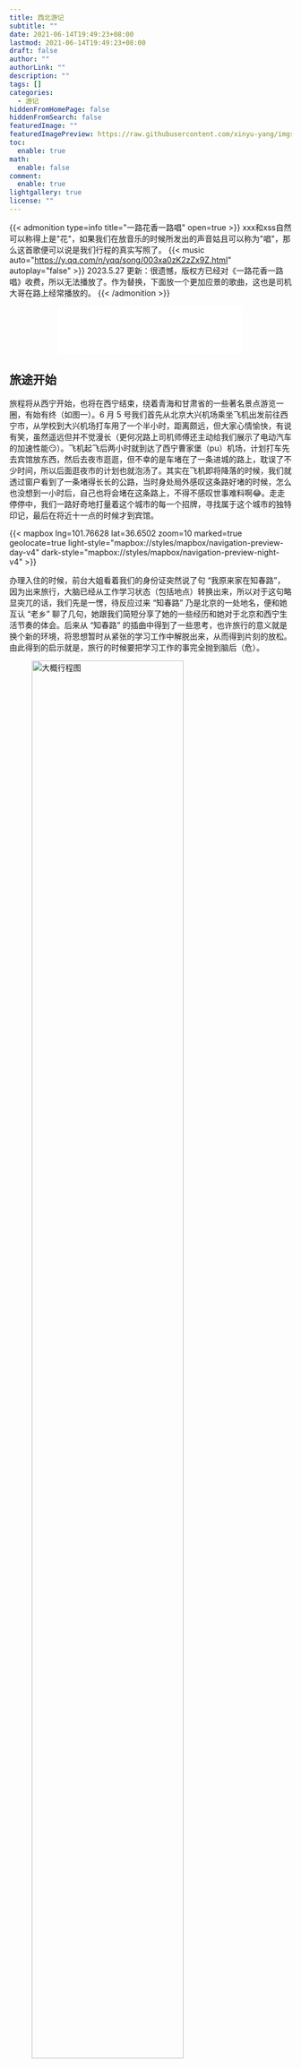 ```yaml
---
title: 西北游记
subtitle: ""
date: 2021-06-14T19:49:23+08:00
lastmod: 2021-06-14T19:49:23+08:00
draft: false
author: ""
authorLink: ""
description: ""
tags: []
categories:
  - 游记
hiddenFromHomePage: false
hiddenFromSearch: false
featuredImage: ""
featuredImagePreview: https://raw.githubusercontent.com/xinyu-yang/imgs/refs/heads/master/2024/sLWuxE5jFoNw97P.jpg
toc:
  enable: true
math:
  enable: false
comment:
  enable: true
lightgallery: true
license: ""
---
```


<!--more-->

{{< admonition type=info title="一路花香一路唱" open=true >}}
xxx和xss自然可以称得上是"花"，如果我们在放音乐的时候所发出的声音姑且可以称为"唱"，那么这首歌便可以说是我们行程的真实写照了。
{{< music auto="https://y.qq.com/n/yqq/song/003xa0zK2zZx9Z.html" autoplay="false" >}}
2023.5.27 更新：很遗憾，版权方已经对《一路花香一路唱》收费，所以无法播放了。作为替换，下面放一个更加应景的歌曲，这也是司机大哥在路上经常播放的。
{{< /admonition >}}

<!--{{< music auto="https://music.163.com/#/song?id=77098" autoplay="false" >}}-->

<div align="center">
<iframe frameborder="no" border="0" marginwidth="0" marginheight="0" width=330 height=86 src="//music.163.com/outchain/player?type=2&id=77098&auto=1&height=66"></iframe>
</div>

## 旅途开始
旅程将从西宁开始，也将在西宁结束，绕着青海和甘肃省的一些著名景点游览一圈，有始有终（如图一）。6 月 5 号我们首先从北京大兴机场乘坐飞机出发前往西宁市，从学校到大兴机场打车用了一个半小时，距离颇远，但大家心情愉快，有说有笑，虽然遥远但并不觉漫长（更何况路上司机师傅还主动给我们展示了电动汽车的加速性能:smirk:）。飞机起飞后两小时就到达了西宁曹家堡（pu）机场，计划打车先去宾馆放东西，然后去夜市逛逛，但不幸的是车堵在了一条进城的路上，耽误了不少时间，所以后面逛夜市的计划也就泡汤了。其实在飞机即将降落的时候，我们就透过窗户看到了一条堵得长长的公路，当时身处局外感叹这条路好堵的时候，怎么也没想到一小时后，自己也将会堵在这条路上，不得不感叹世事难料啊:joy:。走走停停中，我们一路好奇地打量着这个城市的每一个招牌，寻找属于这个城市的独特印记，最后在将近十一点的时候才到宾馆。

{{< mapbox lng=101.76628 lat=36.6502 zoom=10 marked=true geolocate=true light-style="mapbox://styles/mapbox/navigation-preview-day-v4" dark-style="mapbox://styles/mapbox/navigation-preview-night-v4" >}}


办理入住的时候，前台大姐看着我们的身份证突然说了句 “我原来家在知春路”，因为出来旅行，大脑已经从工作学习状态（包括地点）转换出来，所以对于这句略显突兀的话，我们先是一愣，待反应过来 “知春路” 乃是北京的一处地名，便和她互认 “老乡” 聊了几句，她跟我们简短分享了她的一些经历和她对于北京和西宁生活节奏的体会。后来从 “知春路” 的插曲中得到了一些思考，也许旅行的意义就是换个新的环境，将思想暂时从紧张的学习工作中解脱出来，从而得到片刻的放松。由此得到的启示就是，旅行的时候要把学习工作的事完全抛到脑后（危）。

<figure><img src="https://raw.githubusercontent.com/xinyu-yang/imgs/refs/heads/master/2024/4Qq1dpEiKFUuwTv.png" alt="大概行程图" width="80%" height="80%" /><figcaption><h4>图一：旅行行程图（图片来源于网络）</h4></figcaption> </figure>

## 祁连草原，张掖丹霞
本来应该满怀期待早起出发，不巧的是昨天我刚下飞机就看到了 ?? 邮件的回复，并且老师希望能够视频交流一下，时间定为第二天早上 9:30，按照计划我们此时应该已经在路上了。这突然的变故使我措手不及，因此我把这件事跟同伴说了一下，他们纷纷肯定了这件事的重要性，并愿意更改计划，这件事使我颇为感动（希望他们能够看到:wink:）。经过商议，最终决定等我在宾馆开完会再出发。结果，后来的事实表明我们太低估这次会议的时长，原本以为一个小时结束的视频共持续了两个多小时，同伴们就在宾馆打了一上午牌（后来知道叫 uno）。会议完之后，出于对同伴的愧疚，我提议请大家吃饭，好的那种。

同伴告诉我由于天气原因，成哥决定将游览路线从顺时针改成逆时针（如图一）。我们匆匆收拾行李下楼，至此第一次见到了成哥。由于原本上午计划的行程被耽误了，所以下午只能拼命赶路，只为能够在天黑之前到达张掖的七彩丹霞景区（因为不是油菜花开花的季节，所以门源花海还不存在）。前两个小时一直在走盘山公路，我小时候就比较容易晕车，虽说长大后好了很多，但是对于这种拐弯抹角的山路还是毫无招架之力。每拐一个弯就像是用棍子在胃里搅拌一下，没过多久我的胃里就翻江倒海，但好在这种路况并没有持续太久，在差不多到达祁连大草原的时候就结束了。在这期间差不多两点的时候，我们在路边的一个面馆匆匆吃了顿中午饭。当时地处高原，且天空下着小雨，又冷又饿又难受的我感到非常虚弱，就让同伴帮我随便点了碗炸酱面，幸运的是这个面吃着还不错。

<figure><img src="https://raw.githubusercontent.com/xinyu-yang/imgs/refs/heads/master/2024/HGL174lZK6QW95U.jpg" alt="雪山" width="80%" height="80%" /><figcaption><h4>图二：雪山</h4></figcaption> </figure>

匆匆吃完饭后，我们再次出发，后面的行程中，道路稍微平缓了一些，雨也渐渐转停。透过车窗可以看到路边山坡上的牛羊和远处的雪山，虽然当时刚下过雨的天空灰暗，几乎与远处灰白的雪山融为一体，但是我们还是被眼前这高冷神秘且纯净的雪山所震撼，在崎岖的山路上快速穿行的汽车里，我们透过车窗按下快门，尽可能记录下这些迷人的风景。此时晕车所带来的痛苦早已消失，看着眼前壮观的景色，沉浸其中，颇有一种绝处逢生之感。
在此期间，我们经过了祁连大草原，汽车从公路上飞驰而过，近处是翠绿葱郁的草原，远处是连绵不断的祁连山脉。看到这些景色，不禁遐想，当年年仅 19 岁的霍去病也许就是在这个山谷与匈奴骑兵短兵相接，将河西走廊纳入汉王朝的版图，为后来的丝绸之路扫清障碍。这段历史给了我无穷的想象空间，让人心驰神往。

<figure><img src="https://raw.githubusercontent.com/xinyu-yang/imgs/refs/heads/master/2024/wQNElsghOFmv4BZ.jpg" alt="七彩丹霞" width="80%" height="80%" /><figcaption><h4>图三：张掖七彩丹霞</h4></figcaption> </figure>

将近傍晚的时候我们到达了张掖市七彩镇，著名的七彩丹霞景区就在这里。刚进景区就出现了一个小插曲，xss的手机落在了厕所，还好等赶忙回去寻找的时候碰到了一个捡到手机的好心人，总算是有惊无险。同样是天气原因，七彩丹霞虽然仍是鲜艳瑰丽，但是少了阳光的加持，因此也就失去了震撼人心的力量。虽然没能看到阳光下的霞光万丈，心里不免有些遗憾，但大自然的鬼斧神工还是让人流连忘返。

晚饭的时候吃了一个比较有特色的菜，食材是鸡肉和类似于小花卷一样的面食，具体菜名忘了，可能叫鸡肉炖 xx 之类的吧，鸡肉本身普普通通，但是那个面食还是挺不错的，就连担心吃不惯面食的 xss 都颇为满意。还有一个菜叫沙葱炒鸡蛋，其品相和味道都和韭菜炒鸡蛋差不多，据说沙葱是当地的一个特色野菜，感觉就是粗细如粉条的迷你版大葱。一件有趣的事就发生在这道沙葱炒鸡蛋上，准确地说是发生在盛菜的盘子上。xyy 吃这道菜的时候够不着，xss 就试图挪动这个盘子，结果用手轻轻一拉，盘子就从中间分开了，我们被这个突如其来的重大事故惊的目瞪口呆，待稍稍回过神来，就开始讨论这个奇迹发生的原因，主要进行了如下猜测：
1. xss 在扯盘子的时候使用内力震碎了盘子。
2. 盘子盛上热菜以后，由于热胀冷缩或者量子力学等物理原因断开了。
3. 服务员放盘子的时候力气稍大，再加上盘子本身质量的问题，所以就碎了。

我本人比较赞同第三种可能，考虑到我们所处的真实世界与武侠世界有较大区别，首先排除第一条，其次我们猜想如果盘子自己裂开应该会发出声音，而且我也想不出合理的物理解释，所以暂且把第二条也排除，最后就只剩下第三条。


## 嘉峪关城一瞥，敦煌沙丘四顾
早起赶路，匆匆赶了半天，终于到达了酒泉市，我们在途中某川菜馆吃了顿午饭，吃饭之余，我们还关注了一下上午刚结束的高考语文作文题目，并就此引出了一段对高考语文的讨论，主题无非还是对高考刻板套路的嘲讽，以此体现自己作为曾经亲历者的优越感，就像一个久经沙场的老兵谈论自己参加过的某个战役。最后的讨论在 xxx 带我们温习 “我家门口有两棵树，一棵是枣树，另一棵还是枣树” 的阅读理解中结束，按照这句话的格式，我们还临摹了一句我们的真实情况写照—— “我们今天有两个计划，上午赶路，下午还是赶路”。

事情果然如计划进行，继续赶路，下午到了不远处的嘉峪关，但是成哥说里面没什么好看的，且门票价格不菲，不建议进去看。于是我们采纳了成哥的建议，在景区门口处与身后刻着”天下第一雄关——嘉峪关“的大石头合了几张影，然后跑到了景区侧面远远地眺望了一下关城就离开了，据说里面那三个城楼一样的建筑完全是后来修建的。我们在三四点左右到达瓜州，并在一个十字路口旁的一排卖瓜的店铺前稍作停留，这些店铺均为活动板房，稍显简陋，且四周看不到任何其他建筑和人家。但因为地处十字路口，所以频繁有大小车辆经过，且方便停留，不一会就有好几个旅行团的大巴车停在店铺前，并由导游带着游客下车，看来是一个典型的 “屠宰场”。下车前成哥嘱咐我们进去吃瓜，但是不要买，吃完直接就走。记得刚从张掖出发的时候，成哥就告诉我们回头要带我们去一个免费吃瓜的地，吃完就走，当时我们还以为去地里偷瓜，并提醒成哥换成 “跑” 可能更合适。

瓜还不错，挺甜的，牛肉干也不错，只是不小心吃到一个辣的，害我喝了好多水。接下来继续赶路，并在四五点左右到达了敦煌。在宾馆休息了一会，大概六点多，成哥带我们去了一个沙漠露营基地，名字很有意思—— “熊出漠”，这可能也是后来 xss 把工作小哥阿虎错叫成阿熊的原因，不过如果按照字面意思的话，熊好像指的是我们:unamused:。

营地包括不限次数的滑沙和单次的沙漠摩托以及太阳落山之后的自助火锅和篝火晚会等，夏季西北部地区的落日比较晚，大概要到晚上九点多太阳才下山，因此我们还有比较充分的时间近距离地接触沙漠。因为以前从未踏足过沙漠，所以我刚到营地的时候还是感到很新鲜的，但逐渐发现在沙漠中行走是一件很困难的事情，好在 xss 提前买的鞋套起到了很大的作用，要不然满鞋沙子会更难受（是的，我后来体会到了:disappointed:）。我们首先玩了一下滑沙，遇到了颇为健谈且富激情的阿虎，这位老哥洗脑般的声音至今仍记忆犹新，尤其是在给 xxx 拍照的时候所发出的 “天呐，好美啊” 的感叹至今仍在我脑海里回荡（一部分原因是我非常同意他的看法😏）。然后我们排队去坐沙漠摩托，因为该项目体验颇为刺激，所以 xxx 直接就放弃了该项目。虽然我心里一直抱着不能怂的信念，但随着离队头越来越近，心里还是一直犯嘀咕。坐完之后感觉跟坐过山车一样（虽然我没坐过过山车:joy:），不同的是沙漠摩托没有安全带之类的保障，而且感觉该项目对司机要求较高，如果技术不行，很有可能翻车。我们刚到的时候太阳大，风也大，好在随着夕阳西下，太阳慢慢变得稍微温和了些，风也渐渐平息，依托沙漠广阔壮丽而又纯净的背景，成哥颇为熟练地帮我们每人拍了好多照片。

<figure><img src="https://raw.githubusercontent.com/xinyu-yang/imgs/refs/heads/master/2024/crU5xBiSnaYku6X.jpg" alt="沙漠" width="80%" height="80%" /><figcaption><h4>图四：沙丘</h4></figcaption> </figure>

太阳落山之后，我们回到了营地的宴席上，除了想一心干饭的xyy外，我们其他几个抱着好奇的心态参加了“篝火晚会”，整个过程大概就是在主持人的号召下，所有人一块挥手、蹦蹦跳跳和转圈圈，也许是因为我没有融入该氛围，所以感觉整个过程颇为尴尬。随后的“沙漠蹦迪”也差不多，且音效和灯光效果劲爆，在感到心律不齐和头昏眼花之后，我们就退出了这场”狂欢“。待我想返回宴席饱餐一顿的时候，失望地发现自助火锅的味道实在是不敢恭维，挑来选去，竟然感觉最好吃且顶事的是黄瓜，因为吃饭时间较晚且考虑到晚上还有看星星的环节，为了填饱肚子，我坚持吃下了不少黄瓜。同样吃了不少黄瓜的还有xss，但是ta居然喜欢吃煮过的。

草草地吃完晚饭后，大概已经晚上十点多了，此时我们准备去沙漠上看星星，临走之前我又拿了几段黄瓜边走边啃。这次往沙丘里走最大的失误就是没穿鞋套，以至于后来回去之后鞋袜里抖出好多沙子。往沙丘里稍走一段，避开营地的灯光就可以看到满天繁星，但若想长曝光把星星尽可能拍得好看，还要找一个合适的小沙沟，以避开四周各种光源。但这并不是一件容易的事，因为直到午夜也还是有沙漠摩托和拿着手电筒的行人来往经过，毫无疑问，这片区域的沙丘已经被现代化的文明侵入，没有了原本的宁静，自然也不复本来的面貌。

<figure><img src="https://raw.githubusercontent.com/xinyu-yang/imgs/refs/heads/master/2024/FXOIDagh2bc95MK.jpg" alt="沙漠星空" width="80%" height="80%" /><figcaption><h4>图五：沙漠星空</h4></figcaption> </figure>

## 举世闻名莫高窟，沙漠奇绝月牙泉
终于到了莫高窟！在这次旅行的所有景点中，莫高窟是我最期待的一个，原因可能在于莫高窟的名气太大了，以至于总是能无意间从各种渠道获取莫高窟的信息，我甚至可以想象当听到有人说他不知道莫高窟的时候，我应该如何控制自己惊讶的语气来表现对他的嘲讽，即使我对莫高窟的认识也仅仅是听说过而已。

鲁迅曾经说过 “期望越大，失望越大”，这次果然又应验了。我们大概上午十点到达莫高窟景区，首先是观看两场巨幕小电影，电影主要介绍了莫高窟的建造历史和几个重要洞窟，后来觉得这些介绍还是挺有必要的，要不然更是什么都看不懂。我以前看过一个纪录片《河西走廊》，其中有一集专门介绍莫高窟，内容形式跟那两个小电影差不多。看完小电影，我们乘坐景区的大巴车到达真正的莫高窟。莫高窟的洞窟数量很多，但是适合参观的并不多，而现在开放给游客的就更少了，只有六十四个，而景区导游只会随机的带我们参观八个洞窟，其中包括必看的由 “九层楼”（98窟）、涅槃窟（158窟）和藏经洞（17窟），出于保护壁画等原因，洞窟里不允许开灯和拍照，再加上参观的人多且时间紧，所以我们只能跟随导游在昏暗拥挤的石窟里走马观花地看一看。

<figure><img src="https://raw.githubusercontent.com/xinyu-yang/imgs/refs/heads/master/2024/Nc93PEkfSFq1ZAi.jpg" alt="莫高窟" width="50%" height="50%" /><figcaption><h4>图六：莫高窟九层楼</h4></figcaption> </figure>

整个过程并无太多惊喜，甚至于在开头小电影里看到的雕像栩栩如生的220窟也没有参观，自然也就难免失望。后来想了一下，失望应该是必然的，原因在于莫高窟的价值体现在历史、文化和艺术的记载和传承上，而像我这样的文盲游客只图看个热闹，没有相应的文化积累和研究，自然觉得失望。并且洞窟内的壁画大多是**经变图**，这是中国工匠所独创的以绘画的形式来表现佛教典故的方式。因为缺乏相应的佛教知识，所以参观的时候自然对于壁画的内容一脸懵逼，依靠导游的讲解才勉强知道大概内容。如果我对里面的佛教典故都能够如数家珍，那么参观的体验可能就大不相同了。我之所以这样认为，是有一定的事实依据的，因为我曾在某个壁画的一角看到了关于唐玄奘和猴行者取景的场景，那种感觉就像是在异乡遇到了老熟人，兴奋且惊喜。

下午观看了一场关于敦煌的演出——《又见敦煌》，据说该节目是来敦煌必看的几样东西之一，并且曾经创下 11 天门票收入一个亿的记录（可能一个原因是票价确实很贵:sweat:）。于是我们下午也满怀期待去看了该演出，该演出的形式是我以前没有见过的，我暂且把它称之为交互式舞台剧，其采用多视角表演和叙述的方式，拉近了观众与表演者的距离，表现方式独具匠心、别具一格。比如透过玻璃地板俯视表演者的一举一动，给人一种上帝视角的感觉，还有透过玻璃天花板仰视着覆盖在玻璃上的沙子被一层层拨开，仿佛亲眼见到了敦煌文物重见天日的时刻，并且不时还穿插着身着现代衣着的表演者与身着古装的表演者之间的对话，而身着现代衣着的表演者就站在我们中间，仿佛我们也能与古人对话一般，彻底打破了观众与历史人物之间的壁垒。诸多身着古装的历史人物中，对我来说印象最深的要数大诗人王维了，因为表演者走路的姿态着实让人忍俊不禁，其步伐完全称得上是“六亲不认”了。不知道王维当年走路是否真的是这样，反正我认为可能性不太大。

舞台剧的相当一部分内容集中到了王圆箓（lù）偷卖经书的情节，由此引发了我对王道士行为的思考，在我看来，王道士把经书卖到国外不见得是件坏事，塞翁失马焉知非福，如果当初没有送到国外，也许早就焚毁殆尽在后来的战争和动荡中。而现在经书虽然散落世界各地，但庆幸地是大部分都得到了很好的保存，只要还保存完好，就还有回来的机会。况且即使别的国家得到了很多稀世珍品，但其终究还是中国文化的一部分，而文化这种东西只能被自己遗忘，是无法被别人夺走的。

差不多也是当天的六点钟左右我们去了敦煌另一个著名景点—— “鸣沙山月牙泉”，月牙泉是沙漠中一汪形似月亮的泉水，地方不大，但因为处在沙漠之中，所以相当惊艳。在去月牙泉之前，成哥带我们去了一家面馆吃午饭，老板非常热情，我们刚坐下就给我们端上来一盘西瓜，非常甜，据说是新疆产的。然后我们每人点了一碗面，等面上来的时候，如脸盆一样的碗着实使我大吃一惊，每个人面前放着这么一只碗，看起来十分诙谐，让人忍俊不禁。也许面馆老板早已司空见惯，淡定地看着我们这群没见过世面的人在这里一惊一乍，说笑个不停，又是合影又是摆拍。不仅是碗，碗里的面也很惊人，面条如巴掌般宽，偌大的碗里，总共只有两三根这么宽的面条，开始还担心吃不饱，结果到最后吃撑了才勉强吃完。

<figure><img src="https://raw.githubusercontent.com/xinyu-yang/imgs/refs/heads/master/2024/WcD8ZIl2ger91xs.jpg" alt="月牙泉" width="50%" height="50%" /><figcaption><h4>图七：月牙泉</h4></figcaption> </figure>

吃完饭之后，我们就去了景区，因为前一天去过沙漠露营地，该拍的照片也拍了不少，所以这次再来到鸣沙山的时候并没有太多激动和欣喜。对于这个景点我们唯一感兴趣的其实就是月牙泉了，于是我们目标明确地朝月牙泉走去。等我们到达月牙泉之后发现在近距离只能看到月牙的一角，无法看出月牙的轮廓，于是我们朝着对面的沙丘爬去，事实上这也是很多人都在做的。沙丘稍微有点高，但好在有一个木梯子铺在沙地上，踩着木梯走就跟爬山一样，虽然相对轻松很多，但是爬到山顶还是气喘吁吁。我们到达山顶的时候，太阳正在落山，于是就有了图七。太阳下山之后，我们也觉得没意思，就下山回去了。成哥最后带我们去逛了一下敦煌的夜市，据说很热闹，到了之后感觉稀松平常，无甚特别，匆匆转了一圈就结束了今天的行程。

## 西出阳关，天降翡翠
离开敦煌后，我们前往下一个目的地，古代中国最西边的关隘——阳关。王维的诗句 “劝君更进一杯酒，西出阳关无故人” 使得阳关家喻户晓，即使故阳关早已经消失在茫茫戈壁之上，后来重建的阳关还是吸引无数游客慕名前来。不由得感慨文化是如此的强大，可以贯穿古今、超越物质的存在而经久不息。不觉想起李白的诗句 “古来圣贤皆寂寞，惟有饮者留其名”，本来是一句扯淡的大话，没想到一语成谶，“岑夫子”和 “丹丘生” 真的因为一场酒局而千古留名。相同的例子还有那个著名的唐朝农民 “汪伦”，按照戴建业老师的说法 “汪伦这狗东西真是走了狗屎运，就因为送了下李白，结果一千多年后，全世界都知道唐朝有个农民叫汪伦。”

<figure><img src="https://raw.githubusercontent.com/xinyu-yang/imgs/refs/heads/master/2024/Uc5KojkD8LyepRt.jpg" alt="阳关" width="100%" height="100%" /><figcaption><h4>图八：阳关古城遗址</h4></figcaption> </figure>

书归正传，阳关的标志性建筑就是古阳关现存的唯一一处烽火台遗址，原来八点几米，现只存三米多了，除此之外，古阳关就再没有其他古迹留存了。烽火台四周是一望无际的戈壁，阳关烽燧孤零零的矗立在这片广袤辽阔的土地上，更显凄凉和悲壮，仿佛艰辛孤苦而又坚毅挺拔的戍边将士。图八中栈道所围就是古阳关所在地，如今已荡然无存。（来到这才知道原来 “阳关道” 里的阳关也是指这里）

阳关烽燧景点周围毫无遮蔽，酷热难耐，稍作停留我们就返程了。不禁心想，古代的阳关是否也像是今天那么炎热干燥，但即使是这样，作为古代中国的西大门，不知有多少往来商旅将阳关看作前方路途的希望。从阳关烽燧遗址出来后，我们途经一个小的射箭场，设备为传统的弓箭，我很感兴趣，而且问了下，价格实惠，就提议大家射几箭。xyy 把仅有的十二块钱零钱拿了出来，一块钱一只，每人三只箭。因为我兴趣最高，所以我先来，箭靶很近，大概五米的样子，我颇为自信，感觉应该非常简单。管理大叔说用箭头瞄准黑圈的右下方，我拿起弓箭瞄了一会，手就抖得不行，松了休息一下，再次拉弓，稍微瞄了一下就放箭了，因为弓拉的还算足，所以箭 “咻” 的一声就出去了，我放下弓，发现靶子上空无一物，斜着往后一看，原来箭射在后面的墙上。如此三次，只有一箭勉强射在了靶子上，但是依旧没有环，我颇为沮丧，为自己的过分自信而惭愧，只好安慰自己说试的次数太少了。

翡翠湖是一片断断续续的盐湖，目前免费，据成哥说很快就要开始收费了。在阳光的照射下，湖水颜色清澈且碧绿如翡翠，岸边是厚厚一层白色的盐结晶，我随手拿起一小块放到嘴里尝了尝，味道齁咸，是盐无疑。见湖水颜色清澈见底，我就在湖边洗了洗刚才摸到泥巴的手，待手上的湖水干了之后，竟留下一层白色粉末，而且拍打不掉。湖边那么多结晶，湖水自然是饱和状态，自己刚才怎么就没想到呢。

<figure><img src="https://raw.githubusercontent.com/xinyu-yang/imgs/refs/heads/master/2024/5S71ubdPvfZBLsm.jpg" alt="翡翠湖" width="80%" height="80%" /><figcaption><h4>图九：翡翠湖</h4></figcaption> </figure>

湖水梦幻般纯净的颜色使其成为拍照的绝佳地点，湖边随处可见的是拍照和被拍的俊男靓女，还有少数是像我这种负责拿东西拎包的摄（打）影（杂）助（人）理（员）。当无事可干的时候，我就看xxx和xss拍照，但这件事有风险，因为有时候会由于笑得太大声而被驱逐。有时候我也会想一些乱七八糟问题，比如湖水为什么那么绿？青海为什么那么多盐湖？为什么有的有盐，有的没有？这些问题一般都想不出个所以然，往往最后归结为”大自然的鬼斧神工”便不了了之。

随着逐渐日落，再加上寒风阵阵，我很快就被冻得瑟瑟发抖，且因为衬衣外套与湖水颜色相近，有时拍照还需要脱了外套，其中辛酸不言而喻。从翡翠湖回来之后我吃到了旅途中第二好吃的东西——羊肉炕锅，据说就是把羊肉、油炸土豆片和洋葱等放一块焖一下，最后放上一些烤饼。炕锅非常美味解馋，以至于我在多天之后的某个晚上写下这些回忆的时候还能不自觉地流下口水:joy:。同时我感觉这顿饭比较符合我在前文说的 “好的” 的标准，所以我决定这顿我请，因此其他人在吃这顿 “白嫖羊肉炕锅” 的时候应该比我吃到的更加美味，好在后来我也体验到了这个味道，就是第二天成哥在另一家店请我们吃羊肉炕锅的时候，这就是我感觉第一好吃的东西，当然，这是后话。

## U形国道，雅丹地貌，日食
U形国道不过是 315 国道上的一段上下坡，但因为其拍照效果较好，竟成了一处 “网红” 景点，不知道当初设计这段路的工程师会不会预料到这一点。我们到达时，路旁停了许多大大小小的汽车，而国道上多的是趁着没车的间隙走到路的中间，顶着寒风搔首弄姿的人。当然，不久我们也将成为其中的一员。但我们还算属于比较遵守交通规则的一类，如果远远地望到有车开来，便急忙躲开。另外还有一类人淡定地站在路中间，自顾自地拍照，根本不管有无汽车到来，甚至置汽车喇叭于不顾，见到此景，我们往往嗤之以鼻（虽然有五十步笑百步之嫌:joy:）。经过昨天翡翠湖边寒风的毒打，我们纷纷把最厚的衣服穿上，xxx不仅穿上了棉袄，头上还围了一个围巾，不过外形依旧漂亮，而且还多了一些常年在田间劳作的中国女性气质。由于我昨天被风刮的头稍微有点疼，因此今天在头上缠了一个类似于发带的东西，用以保暖，后来的事实证明此方法极为有效。

<figure><img src="https://raw.githubusercontent.com/xinyu-yang/imgs/refs/heads/master/2024/2UeolHuGJbrMwFn.jpg" alt="U形路" width="50%" height="50%" /><figcaption><h4>图十：U形国道</h4></figcaption> </figure>

成哥驱车带我们前往南八仙（希望没记错）参观雅丹地貌，雅丹地貌按照我的理解，就是由于风雨等因素的侵蚀，使得土壤中比较柔软的部分逐渐消失，从而只剩下更为坚硬的部分，最终的呈现效果就是空旷的地面上伫立着一坨坨（按照xss的惯用量词）土堆，当土堆的数量很多，连成一片，放眼望去到处都是的时候，就显得颇为壮观，而当一种景色比较壮观的时候就可以用来拍照了:joy:，图十一中隐约可见的白色汽车即是我们这几天的交通工具，劳苦功高，应当被记录。

<figure><img src="https://raw.githubusercontent.com/xinyu-yang/imgs/refs/heads/master/2024/uibmE2zlMISJhNa.jpg" alt="雅丹" width="80%" height="80%" /><figcaption><h4>图十一：雅丹地貌</h4></figcaption> </figure>

从雅丹地貌景点回来后，我们在大柴旦附近的一处淡水湖旁观看了日食，因为是日偏食，所以并不明显，但是我们借助专业的设备（四层太阳镜，虽然后来发现其实只相当于两层）还是能够清楚地看到太阳被咬掉的那一小口，图十二就是拍摄的照片。最后不得不提我们看日食的地方蚊子挺多的，但是跟明天将要遇到的相比，就算是小蚊见大蚊了。

<figure><img src="https://raw.githubusercontent.com/xinyu-yang/imgs/refs/heads/master/2024/YAOiEbuU35rKy9x.jpg" alt="日食" width="80%" height="80%" /><figcaption><h4>图十二：日食（最小感光+最快曝光+最小光圈+太阳镜）</h4></figcaption> </figure>

## 青海湖远眺，星空
由于行程变成了逆向，我们最后一站才终于到达了著名的青海湖。前往青海湖的途中路过了一个淡水湖—— “可鲁克湖”，与 “可鲁克湖” 相临的是 “托素湖”，这是一条咸水湖，关于这两个湖还有一个传说，这里就不介绍了，可以自行脑部一个男女相爱，家庭反对，最后双双殉情化身湖水的故事。我们沿着 “可鲁克湖” 边上的公路行驶，湖的四周芦苇丛生，水鸟繁盛，景色宜人，嫣然一副江南水乡的景象，很难想象公路的另一侧就是一望无际的戈壁。我们在湖边的一个入口处停了下来，然后兴冲冲地准备跑到湖边好好欣赏一下美景，临下车前成哥提醒了一句，这里蚊子比较多。还没走到河边我们就已经见识了 “蚊子比较多” 是什么样的场景，这里的蚊子不管是从质还是量上都远超我的想象，个头大且多，给人的震慑力极大。xss 和 xxx 还没走到河边就匆匆返回了车里，我跟 xyy 抱着一睹究竟的决心，冒着枪林弹雨跑到河边，期间全身不敢有丝毫停歇，一边手舞足蹈，一边摇头晃脑。现在回想起来，当时的状态竟像是突发癫痫的精神病患者。待我到了河边，发现蚊子的数量更多，就匆匆往回返，也许蚊群对突如其来的美味佳肴还未来的及做出反应，所以我才有机会拔腿跑回车里，侥幸留得一条小命。像这种一边拼命跑一边在身上拍打的场景，我上次经历应该还是上小学那会捅马蜂窝的时候。

>关于这个场景，我想到了李诞在吐槽大会上关于其小时候所经历的田园牧歌的场景的描述。大概意思是他小时候生活在草原，草原上蚊子又大又多，且叮咬的破坏力很大，如果上厕所的时候屁股被叮咬一口，可能连裤子都提不上，因此他在草原上露天上厕所的时候一般都是边上厕所边摇晃，长久以来养成了习惯，以至于现在上厕所不晃几下感觉方便不干净。

从 “蚊子湖” 离开之后又是不停的赶路，差不多中午的时候，成哥带我们去吃了一家牦牛大骨汤，临下车还叮嘱我们点普通碗就行，不要点其他的。这家排骨汤还挺不错，肉质松软，汤味清香，而且价格公道。吃饭的时候服务员试图把肉酱推销给我们，但是我们谨记叮嘱，啥也没买:joy:，并且我觉得他们的”特色肉酱“味道跟我小时候自己家里腌的酱豆（豆豉）味道差不多。

下午我们继续赶路，在翻越橡皮山的时候，已经可以远远地望见青海湖，远处的青海湖犹如一条宽宽的蓝色丝带，横铺在天地之间，其颜色纯洁晶莹如同一块蓝宝石，震撼之余不免惊呼”哇~太美了！“。我们在青海湖边上的一块山坡的草地上停下来拍照，虽然一路上经过很多草地，但这是第一次双脚真正踏上草地，感觉果然与仅在远处观看不同。近处的草地虽不像远远观看那么洁净纯粹，但多了些真实厚重的质感。草地上随处可见的牛粪打消了xss草地打滚的想法，于是腰上还贴着膏药的xss带着无处发泄的活力，在草原上活蹦乱跳。我对草地上随处可见的洞穴充满好奇，很想知道里面住的是什么繁盛的生物。趁他们拍照的时候，我往草地深处走去，还真的看到了一个土黄色的小生物在鬼鬼祟祟、探头探脑地四处寻觅，观察片刻，我认出这应该是一只老鼠。因为距离不远，我决定飞奔过去看能不能逮到一只，但等我快跑到跟前的时候，这个小家伙迅速地选了一个洞穴，并且钻了进去，至此我可以大概断定这些四通八达的洞穴就是老鼠洞。

<figure><img src="https://raw.githubusercontent.com/xinyu-yang/imgs/refs/heads/master/2024/sLWuxE5jFoNw97P.jpg" alt="青海湖近景" width="80%" height="80%" /><figcaption><h4>图十三：青海湖</h4></figcaption> </figure>

从草地上回来之后，我们继续赶路，成哥说要带我们去一个可以俯视青海湖的半山腰上，果然，在这里我们可以把青海湖近处的轮廓尽收眼底，远处湖天一色，宛如一块巨大的浅蓝色幕布。有如此美丽的景色，自然也免不了一通拍照，成哥的流水线再次启动，随着一声声 “下一个”，我们一个个站到高处与身后的青海湖合影。景色太美，甚至后来成哥也忍不住让我们给他拍几张照片，其中的一张照片后来还成为了成哥的微信头像，这是后话。

从半山腰下来后，我们找了一家临近青海湖的宾馆，把行李放下之后，就去了青海湖边。入住的时候，宾馆老板给我们讲了一个可怕的故事，不久前五一假期的时候，从北京来的几名游客入住宾馆，但晚上又决定去青海湖边露营，宾馆老板告诉他们晚上湖边非常冷，试图阻止他们，但劝说无效，只得给他们退房。结果，当天晚上半夜的时候，几乎被冻僵的游客敲开了宾馆的大门，待老板把他们带到大厅的时候，发现他们已面色青紫，情况危险，于是急忙打通报警电话，大概三个小时之后救护车才把他们拉走抢救。如果换作其他地方，我可能会认为这是宾馆老板骗人的鬼话，目的是为了唬住那些想出去露营的人。但是经过了这几天对青海天气的切身体验，我丝毫不敢怀疑老板说话的真实性，更不用说前几天的白银马拉松事故让人们对高原气候心有余悸。

来到青海湖边，我照例又尝了一下湖水，像海水一样咸，据说湖里只生长了一种被称为湟鱼的鱼类（后来百度了下，其实还有其他几种小型鱼类），看着湖面上时不时飞过的海鸥，不知为什么湖里的物种不像海里那么丰富。相对于远处，青海湖边又是另外一种景色，站在湖边，视野极为开阔，目光所及皆是一片淡蓝，甚至远处天和湖之间的分割线都几不可辨，天地之辽阔，风景之纯净，令人心旷神怡。湖边有很多被精心打扮的马和牦牛，用于给游客提供拍照服务，无人光顾时，这些牲畜就被拴在木桩上，当有游客付钱，便可以骑在他们后背上溜达一圈，拍几张照片，甚至有时为了拍照效果，牵马的小贩还会把它们赶到湖边的浅水区里。不管牵着走还是拴在那，这些牲畜始终低头沉默，任劳任怨，看不出兴奋，也没有反抗，甚至没有任何多余的动作，沉默地让人心疼。想必如此循环往复，日复一日，它们也早已习惯了吧，想到这里，心里不免有些伤感。在这美丽壮观的青海湖边，看似自由的马和牛被绳索拴在了这里，看似掌握牲畜命运的小贩被生活拴在了这里，而此刻看到此情此景的我呢？

<figure><img src="https://raw.githubusercontent.com/xinyu-yang/imgs/refs/heads/master/2024/WfONcnthUGPLSly.jpg" alt="银河" width="80%" height="80%" /><figcaption><h4>图十四：银河</h4></figcaption> </figure>

同伴们制定了看银河和日出的计划，大概计划是先回去睡觉，待差不多一点多的时候，到宾馆的天台上看银河，拍星轨，到差不多三点的时候再回去睡觉，然后五点半起来去青海湖边看日出。夜晚就这样被均匀地切分开了:disappointed:，听完这个计划，我只想赶快回到房间珍惜现在这来之不易的睡觉时间。在差不多一点多的时候被 xyy 叫醒去看银河，本来对银河还抱有些许期待，但发现这不就跟我曾在家里的某个晚上上厕所的时候无意间瞥见的一样吗，也就觉得不过如此啊。依赖于 xyy 强大的修图技术，最终的图片如图所示。xyy 还尝试拍出星轨，但是由于相关经验的缺乏，以及对相机功能的了解不够准确，所以最终只得到了一个虚线形式的星轨图。

<figure><img src="https://raw.githubusercontent.com/xinyu-yang/imgs/refs/heads/master/2024/nclavjoVDYG9xQX.jpg" alt="虚线星轨" width="80%" height="80%" /><figcaption><h4>图十五：虚线星轨</h4></figcaption> </figure>

## 青海湖日出，返程
早上看日出不出意外，又是在瑟瑟发抖中度过的。待我们到达青海湖边的时候，湖边已经有不少人了，我们一个个站在湖边像是虔诚的朝圣者，期待着旭日东升，一边瑟瑟发抖，一边目不转睛地看着东方，生怕错过了太阳升起的那个瞬间。而太阳却没有直接了当地升起来，而是犹抱琵琶半遮面，躲在了云层后面，仿佛韬光养晦一般，只待云雾散去，便一鸣惊人。事实也确实如此，当太阳从云层后面出来后，就几乎无法直视了。因此总的来看，这次看日出并不算特别成功。不过此时我早已坚持不住，疲倦加寒冷使我对日出漂不漂亮提不起更多的兴趣，目不转睛地看着太阳是因为实在没事干，并且不想辜负自己所付出早起的艰辛，才尽可能地多看几眼，仿佛这样盯得头晕眼花能够更加划算。

<figure><img src="https://raw.githubusercontent.com/xinyu-yang/imgs/refs/heads/master/2024/zcBW4DZHvtMTLS2.jpg" alt="日出" width="80%" height="80%" /><figcaption><h4>图十六：青海湖日出</h4></figcaption> </figure>

路上经过了一些藏民居住区，成哥带我们去藏民家里品尝原汁原味的牦牛酸奶，味道**酸**爽可口（皱眉表情），但是为了能够珍惜这次品尝的机会，我坚持没有加糖。藏民小姐姐还主动提出可以把自己的藏族衣服借给 xxx 和 xss 来拍照，肉眼可见 ta 俩两眼放光，迫不及待地回答说 “可（太）以（好）吗（了）”。藏民小姐姐转身拿衣服，并颇为客气的说 “希望你们不要嫌弃”，从俩人跃跃欲试的反应来看，“不嫌弃，不嫌弃” 必然是发自内心的回答。于是我们有了此次旅程最后一组照片，且是为数不多的成哥和我们的合照。

在回西宁的路上路过了宗喀拉泽，据说是经过某某机构认证的最大的拉泽（据说意为殿堂）。成哥说这个景点不要票，结果我们找了半天没看到入口，于是找到路边一个卖 “特产” 的人问路。也许那大哥 “特产” 卖的不顺利，所以颇为不爽地指着自己的嘴跟我们说 “鼻子底下是张嘴，找不到路，你们不会找人问吗？”，我们被这位大哥义正言辞的回答给镇住了，竟一时语塞。只是事后我还是没想明白我们找它问路这件事为什么不符合它说的 “找人问路”。

等到我们终于问到了路才知道，原来这个景区需要买票，票价 30，听闻票价我们扭头便走，但卖票的大姐马上叫住我们，问我们是不是学生，得到肯定的回答后，她告诉我们学生票可以半价，不过从她的反应来看，我们是不是真的学生她也并不在意，只不过是想找一个合理而又体面的理由留住这几个来之不易的顾客罢了，所以我们连学生证都没拿，她就认可了我们的学生身份。后来我就在想，如果我们说不是学生，她会不会告诉我们身份证也可以半价😏。当然，这都是猜想，没有证据，不能凭空诬陷别人，但后面遇到的大师则是有真凭实据的。待我们买完 “学生票” 之后，就进入到景区，卖票大姐煞有其事地给我们每个人献上了一个黄布条，据说叫哈达。我心想花 15 块钱搞一条黄布条也行啊，虽说对我来说啥用没有，还没等我高兴完，她说这不是给我们的，是让我们贡献给山神的。当时心想，好家伙（学自 xss）还有这一手，但后来的事实表明，我还是小瞧他们了，这只是下一个套路的开始。所以后来回想起来，感觉像是花 15 块钱买了个套路套餐。

<figure><img src="https://raw.githubusercontent.com/xinyu-yang/imgs/refs/heads/master/2024/92uMcovBN71ZDV6.jpg" alt="宗喀拉泽" width="50%" height="50%" /><figcaption><h4>图十七：宗喀拉泽</h4></figcaption> </figure>

书归正传，可能是因为所谓的景区几乎没有什么人，所以我们进入景区刚走上阶梯就有一个“导游”在此等候。大概意思是她会带我们完成游览，整个过程颇像商店的导购（此处伏笔）。她带我们煞有介事地拜完四臂菩萨之后，就把我们领到了菩萨像后面的大师处贡献哈达。

刚还在打盹的诵经大师看见有~~顾~~游客过来，立马打了个哈欠提了提神，然后开始念念有词（此处没有任何不敬）。导游告诉我们这位大师正在为我们诵经祈福，然后说会逐个带我们去另外的祈福大师那里贡献哈达。因为我是最后一个，看同伴一个个被带走，百无聊赖，就开始东张西望。导游看到之后走过来告诉我说你不用着急，你在这里虽然等待的时间长一点，但是接受大师祈福的时间也更长，得到的福祉也就更多一些。听闻此话，原本已经又开始打盹的诵经大师又开始 “咪咪嘛哞” 念了起来，我告诉导游我不着急，就是四周看看。

然后很快就到我了，我被带到祈福大师那里，大师请我坐下，我颇为虔诚地端坐在凳子上，大师首先问我年龄、学历、职业等信息，我做了一一回答并且确信这只是祈福所需的必要信息，而不是用来确认我的经济状况。然后大师就开始了一段语重心长、循循善诱的教导，大概意思是我是高学历人群，具有更大的能力，能力越大责任也就越大，应该多承担一些社会责任，多利用自己所学的知识做利国利民的事情，并且要活到老学到老等等。虽然是说教式的老生常谈，但是面对长辈的发自内心、感人肺腑的教导我是不敢表现出一丝不敬的，因此频频点头并附带着 “是”，“是的”，“好的” 等简短而表明态度的回答。这样的过程大概持续了两分钟，也许大师感觉时机已经差不多成熟（或者是因为没啥可说的了），然后话锋一转 “今日你与山神有缘，可以向山神敬献佛灯以祈求保佑，但是事先说好，佛灯需要一定的花费，有 100、200......不等”。待他说到 “有缘” 这个词的时候，我便预感到可能有事情要发生，并开始组织语言，力求让他明白我是如何地真心不希望麻烦山神。他开始报价格的时候，我就打断了他，诚恳地跟他表示我作为一个在校生，还没参加工作，家里情况又不好，能力实在有限等等。当时甚至还想把我认为这种花钱卖灯的行为有可能亵渎神灵的观点告诉他，但是考虑到这样可能会被打，所以就没说。事实上大师也没给我机会说，待他大概确定我并不想祈福之后，直接左手一挥 “好，那缘分尽了，请这边走”，我只得悻悻离开。

事后我对这段并不愉快的交流深表遗憾，他们作为能将想法直达山神的大人物，得罪他们岂不等于得罪山神，想到这里不觉心中惊恐万分。后来问同伴，他们也都有类似的经过，因此心里也就稍稍释然了些。最后为了防止别有用心的人乱作揣摩，我觉得有必要进行说明，我没有任何亵渎或者不尊敬神明和宗喀拉泽大师们的意思。

最后再次到达西宁，临走之前想去尝一尝成哥安利的水煮羊肉，但是无奈逛了好几家都没有开门，成哥说是现在时间太早，因为这些店一般都是晚上开张。于是，我们就略带遗憾地提前去了机场，不过略有遗憾也不是坏事，有遗憾才有下次再来的理由嘛。机场跟成哥离别的时侯，我准备效仿武侠人物，抱拳说句 “青山不改，绿水长流，咱们后会有期!”，但是感觉颇为中二，所以就只保留了台词部分。想到回学校之后，也很快就要收拾东西走人了，伤感加倍，看来六月是离别的季节呀，也许正是知道分离时的悲伤，才更应珍惜相处时的不易。

## 总结
最后总结，因为 xxx 和 xss 在拍照方面做了充足的准备（我后来才明白拍照是主要目的），因此我也就蹭了很多照片，这几天拍的照片甚至比我在这之前拍的总照片还要多。去机场的路上，我们从发朋友圈的话题说到了写攻略的事，我再一次大言不惭（最近的一次是扎辫子）地说我要写篇游记，因为感觉旅游攻略就是简单的罗列，水平太低。但是后来发现自己文学水平的确不行，写着写着还是变成了简单的罗列，不得不再次感慨，原来没有不行的题材，只有不行的人呀😄。

其实本来就有写几篇日记把旅行记录下来的打算，因为反正日记只有自己看，所以打算随便写写。但是后来吹了牛，就不得不好好写了，但没想到越写越多，而且很难写到自己觉得还算满意，除了需要仔细回想重要经历之外，还要反复修改，很是不容易。现在仍然能回想起当时说写游记的时候，成哥突然转过头并投来期许的目光，并很快把微信二维码发给我，让我附在游记后面，当时就意识到自己挖的这个坑不得不好好填了😂。后来同伴也对游记怀有很大的期望，并给予很多支持（有事实根据，比如微信秒回提供图片）。但是自己能力实在有限，如果效果不尽如人意，还请多多担待～

回想这一路，绝大部分时间都待在车里，因为担心会晕车，所以我不敢长时间看手机（以至于剧本杀也不敢玩），因此只好找一个不需要看手机的方式来打发时间。车内有蓝牙音响，且成哥喜欢播放音乐，因此我就提出用我的手机连接蓝牙放歌，所以随后的几天，我基本掌握了车里的点歌权。有时大家一块唱，便用我的手机轮流点歌，但我点的居多，且大部分时间都是我自己在点，几天过后，我的歌单几乎播放了一遍，导致大家对我的音乐爱好有了确切的掌握。因为一路上戈壁居多，且考虑到前有 “沙漠蹦迪”，那么且将这个过程称为 “戈壁KTV” 吧。因为开头写唱歌，最后就也以此结尾吧，首尾呼应一下。差点忘了，最后得感谢 [洛雪音乐移动端](https://github.com/lyswhut/lx-music-mobile) 提供海量无版权音乐，另外洛雪音乐还有桌面版可供使用，开源免费，简洁轻量，真的是居家旅行必备之音乐播放器。

最后是成哥的微信二维码（头像更换之前）：
<figure><img src="https://raw.githubusercontent.com/xinyu-yang/imgs/refs/heads/master/2024/O3HFQvPTz8M9AIX.jpg" alt="二维码" width="50%" height="50%" /><figcaption><h4></h4></figcaption> </figure>

*2021年6月5日——6月12日 青甘大环线 一路花香一路唱*
